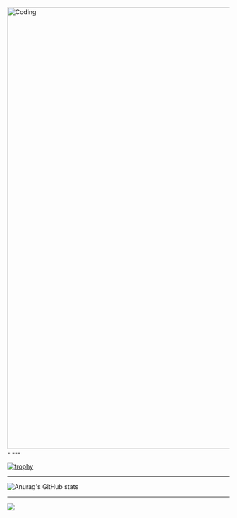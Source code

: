 
<img align="right" alt="Coding" width="1000" src="https://media.discordapp.net/attachments/1127332686550270033/1348761102422638642/berserk.jpg?ex=67d0a329&is=67cf51a9&hm=b92a75d6df1960e8dbadcf9d67c8ac85ccb85cae8cb35f7220b491f68aebd34d&=&format=webp&width=1522&height=856">
-
---

[![trophy](https://github-profile-trophy.vercel.app/?username=IagoTatto&theme=radical)](https://github.com/ryo-ma/github-profile-trophy)

---

![Anurag's GitHub stats](https://github-readme-stats.vercel.app/api?username=IagoTatto&show_icons=true&theme=radical)

---

![](https://komarev.com/ghpvc/?username=IagoTatto)
